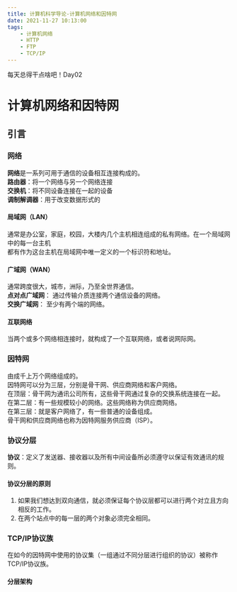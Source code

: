 ```yaml
---
title: 计算机科学导论-计算机网络和因特网
date: 2021-11-27 10:13:00
tags:
    - 计算机网络
    - HTTP
    - FTP
    - TCP/IP
---
```


每天总得干点啥吧！Day02  
# 计算机网络和因特网
## 引言
### 网络
**网络**是一系列可用于通信的设备相互连接构成的。  
**路由器**：将一个网络与另一个网络连接  
**交换机**：将不同设备连接在一起的设备  
**调制解调器**：用于改变数据形式的  
#### 局域网（LAN）
通常是办公室，家庭，校园，大楼内几个主机相连组成的私有网络。在一个局域网中的每一台主机  
都有作为这台主机在局域网中唯一定义的一个标识符和地址。  
#### 广域网（WAN）
通常跨度很大，城市，洲际，乃至全世界通信。  
**点对点广域网**： 通过传输介质连接两个通信设备的网络。  
**交换广域网**： 至少有两个端的网络。  
#### 互联网络
当两个或多个网络相连接时，就构成了一个互联网络，或者说网际网。  
### 因特网
由成千上万个网络组成的。  
因特网可以分为三层，分别是骨干网、供应商网络和客户网络。  
在顶层：骨干网为通讯公司所有，这些骨干网通过复杂的交换系统连接在一起。  
在第二层：有一些规模较小的网络。这些网络称为供应商网络。   
在第三层：就是客户网络了，有一些普通的设备组成。  
骨干网和供应商网络也称为因特网服务供应商（ISP）。  
### 协议分层
**协议**：定义了发送器、接收器以及所有中间设备所必须遵守以保证有效通讯的规则。  

#### 协议分层的原则
1. 如果我们想达到双向通信，就必须保证每个协议层都可以进行两个对立且方向相反的工作。  
2. 在两个站点中的每一层的两个对象必须完全相同。
### TCP/IP协议族
在如今的因特网中使用的协议集（一组通过不同分层进行组织的协议）被称作TCP/IP协议族。

#### 分层架构


